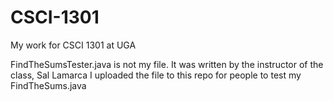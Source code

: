 # CSCI-1301
My work for CSCI 1301 at UGA

FindTheSumsTester.java is not my file. It was written by the instructor of the class, Sal Lamarca
I uploaded the file to this repo for people to test my FindTheSums.java
